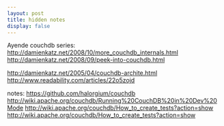 ```yaml
---
layout: post
title: hidden notes
display: false
---
```


Ayende couchdb series:
http://damienkatz.net/2008/10/more_couchdb_internals.html
http://damienkatz.net/2008/09/peek-into-couchdb.html

http://damienkatz.net/2005/04/couchdb-archite.html
http://www.readability.com/articles/22o5zojd


notes:
https://github.com/halorgium/couchdb
http://wiki.apache.org/couchdb/Running%20CouchDB%20in%20Dev%20Mode
http://wiki.apache.org/couchdb/How_to_create_tests?action=show
http://wiki.apache.org/couchdb/How_to_create_tests?action=show



